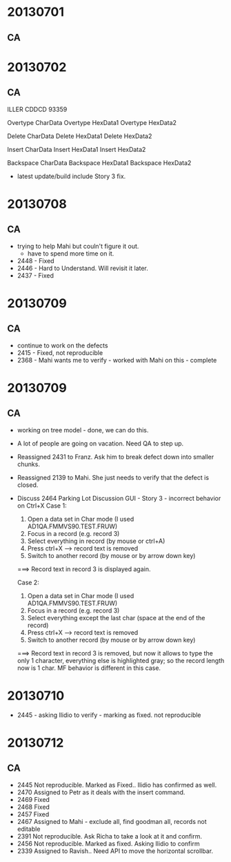 20130701
========

CA
--

20130702
========

CA
--

ILLER 
CDDCD
93359

Overtype CharData
Overtype HexData1 
Overtype HexData2

Delete CharData 
Delete HexData1
Delete HexData2

Insert CharData
Insert HexData1
Insert HexData2

Backspace CharData
Backspace HexData1 
Backspace HexData2 

* latest update/build include Story 3 fix.


20130708
========

CA
--
* trying to help Mahi but couln't figure it out.
	- have to spend more time on it.
* 2448 - Fixed
* 2446 - Hard to Understand.  Will revisit it later.
* 2437 - Fixed

20130709
========

CA
--
* continue to work on the defects
* 2415 - Fixed, not reproducible
* 2368 - Mahi wants me to verify
	   - worked with Mahi on this
	   - complete

20130709 
========

CA
--
* working on tree model	- done, we can do this.
* A lot of people are going on vacation.  Need QA to step up.
* Reassigned 2431 to Franz.  Ask him to break defect down into smaller chunks.
* Reassigned 2139 to Mahi.  She just needs to verify that the defect is closed.
* Discuss 2464 Parking Lot Discussion
	GUI - Story 3 - incorrect behavior on Ctrl+X
	Case 1:
	1. Open a data set in Char mode (I used AD1QA.FMMVS90.TEST.FRUW)
	2. Focus in a record (e.g. record 3)
	3. Select everything in record (by mouse or ctrl+A)
	4. Press ctrl+X
	--> record text is removed
	5. Switch to another record (by mouse or by arrow down key)
	
	===> Record text in record 3 is displayed again.
	
	Case 2:
	1. Open a data set in Char mode (I used AD1QA.FMMVS90.TEST.FRUW)
	2. Focus in a record (e.g. record 3)
	3. Select everything except the last char (space at the end of the record)
	4. Press ctrl+X
	--> record text is removed
	5. Switch to another record (by mouse or by arrow down key)
	
	===> Record text in record 3 is removed, but now it allows to type the only 1 character, everything else is highlighted gray; so the record length now is 1 char. MF behavior is different in this case.

20130710
========

* 2445 - asking Ilidio to verify
	   - marking as fixed.  not reproducible

20130712
========

CA
--
* 2445 Not reproducible. Marked as Fixed.. Ilidio has confirmed as well.
* 2470 Assigned to Petr as it deals with the insert command.
* 2469 Fixed
* 2468 Fixed
* 2457 Fixed
* 2467 Assigned to Mahi - exclude all, find goodman all, records not editable
* 2391 Not reproducible. Ask Richa to take a look at it and confirm.
* 2456 Not reproducible. Marked as fixed.  Asking Ilidio to confirm
* 2339 Assigned to Ravish.. Need API to move the horizontal scrollbar.



